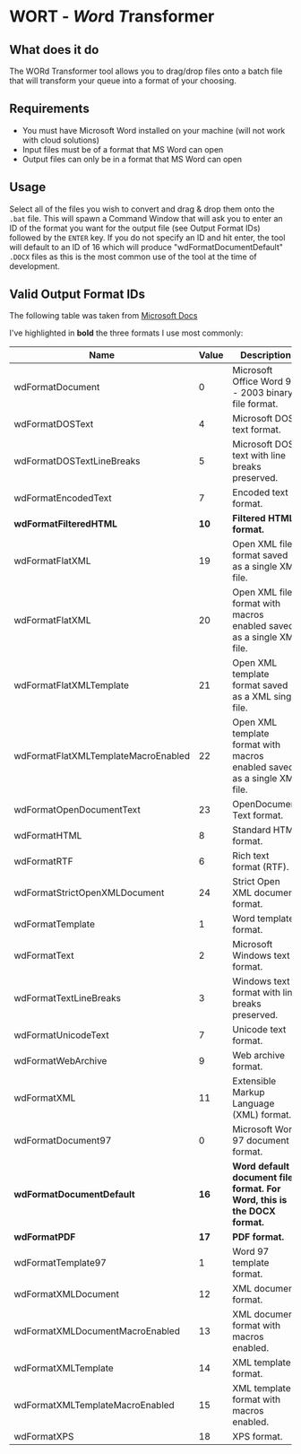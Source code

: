 # WORT - *Wor*d *T*ransformer

## What does it do

The WORd Transformer tool allows you to drag/drop files onto a batch file that will transform your queue into a format of your choosing.

## Requirements

- You must have Microsoft Word installed on your machine (will not work with cloud solutions)
- Input files must be of a format that MS Word can open
- Output files can only be in a format that MS Word can open

## Usage

Select all of the files you wish to convert and drag & drop them onto the `.bat` file. This will spawn a Command Window that will ask you to enter an ID of the format you want for the output file (see Output Format IDs) followed by the `ENTER` key. If you do not specify an ID and hit enter, the tool will default to an ID of 16 which will produce "wdFormatDocumentDefault" `.DOCX` files as this is the most common use of the tool at the time of development.

## Valid Output Format IDs

The following table was taken from [Microsoft Docs](https://docs.microsoft.com/en-us/office/vba/api/word.wdsaveformat)

I've highlighted in **bold** the three formats I use most commonly:

| Name                                | Value  | Description                                                               |
| ----------------------------------- | ------ | ------------------------------------------------------------------------- |
| wdFormatDocument                    | 0      | Microsoft Office Word 97 - 2003 binary file format.                       |
| wdFormatDOSText                     | 4      | Microsoft DOS text format.                                                |
| wdFormatDOSTextLineBreaks           | 5      | Microsoft DOS text with line breaks preserved.                            |
| wdFormatEncodedText                 | 7      | Encoded text format.                                                      |
| **wdFormatFilteredHTML**            | **10** | **Filtered HTML format.**                                                 |
| wdFormatFlatXML                     | 19     | Open XML file format saved as a single XML file.                          |
| wdFormatFlatXML                     | 20     | Open XML file format with macros enabled saved as a single XML file.      |
| wdFormatFlatXMLTemplate             | 21     | Open XML template format saved as a XML single file.                      |
| wdFormatFlatXMLTemplateMacroEnabled | 22     | Open XML template format with macros enabled saved as a single XML file.  |
| wdFormatOpenDocumentText            | 23     | OpenDocument Text format.                                                 |
| wdFormatHTML                        | 8      | Standard HTML format.                                                     |
| wdFormatRTF                         | 6      | Rich text format (RTF).                                                   |
| wdFormatStrictOpenXMLDocument       | 24     | Strict Open XML document format.                                          |
| wdFormatTemplate                    | 1      | Word template format.                                                     |
| wdFormatText                        | 2      | Microsoft Windows text format.                                            |
| wdFormatTextLineBreaks              | 3      | Windows text format with line breaks preserved.                           |
| wdFormatUnicodeText                 | 7      | Unicode text format.                                                      |
| wdFormatWebArchive                  | 9      | Web archive format.                                                       |
| wdFormatXML                         | 11     | Extensible Markup Language (XML) format.                                  |
| wdFormatDocument97                  | 0      | Microsoft Word 97 document format.                                        |
| **wdFormatDocumentDefault**         | **16** | **Word default document file format. For Word, this is the DOCX format.** |
| **wdFormatPDF**                     | **17** | **PDF format.**                                                           |
| wdFormatTemplate97                  | 1      | Word 97 template format.                                                  |
| wdFormatXMLDocument                 | 12     | XML document format.                                                      |
| wdFormatXMLDocumentMacroEnabled     | 13     | XML document format with macros enabled.                                  |
| wdFormatXMLTemplate                 | 14     | XML template format.                                                      |
| wdFormatXMLTemplateMacroEnabled     | 15     | XML template format with macros enabled.                                  |
| wdFormatXPS                         | 18     | XPS format.                                                               |
